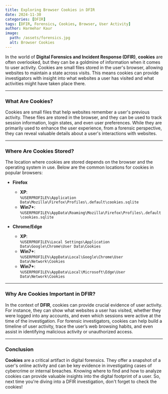 ```yaml
---
title: Exploring Browser Cookies in DFIR  
date: 2024-11-30  
categories: [DFIR]  
tags: [DFIR, Forensics, Cookies, Browser, User Activity]  
author: Harmehar Kaur  
image:  
  path: /assets/forensics.jpg  
  alt: Browser Cookies  
---
```


In the world of **Digital Forensics and Incident Response (DFIR)**, **cookies** are often overlooked, but they can be a goldmine of information when it comes to user activity. Cookies are small files stored in the user's browser, allowing websites to maintain a state across visits. This means cookies can provide investigators with insight into what websites a user has visited and what activities might have taken place there.

---

### What Are Cookies?

Cookies are small files that help websites remember a user's previous activity. These files are stored in the browser, and they can be used to track session information, login states, and even user preferences. While they are primarily used to enhance the user experience, from a forensic perspective, they can reveal valuable details about a user's interactions with websites.

---

### Where Are Cookies Stored?

The location where cookies are stored depends on the browser and the operating system in use. Below are the common locations for cookies in popular browsers:

- **Firefox**  
  - **XP**:  
    `%USERPROFILE%\Application Data\Mozilla\Firefox\Profiles\.default\cookies.sqlite`
  - **Win7+**:  
    `%USERPROFILE%\AppData\Roaming\Mozilla\Firefox\Profiles\.default\cookies.sqlite`
  
- **Chrome/Edge**  
  - **XP**:  
    `%USERPROFILE%\Local Settings\Application Data\Google\Chrome\User Data\Cookies`
  - **Win7+**:  
    `%USERPROFILE%\AppData\Local\Google\Chrome\User Data\Network\Cookies`
  - **Win7+**:  
    `%USERPROFILE%\AppData\Local\Microsoft\Edge\User Data\Network\Cookies`

---

### Why Are Cookies Important in DFIR?

In the context of **DFIR**, cookies can provide crucial evidence of user activity. For instance, they can show what websites a user has visited, whether they were logged into any accounts, and even which sessions were active at the time of the investigation. For forensic investigators, cookies can help build a timeline of user activity, trace the user’s web browsing habits, and even assist in identifying malicious activity or unauthorized access.

---

### Conclusion

**Cookies** are a critical artifact in digital forensics. They offer a snapshot of a user's online activity and can be key evidence in investigating cases of cybercrime or internal breaches. Knowing where to find and how to analyze cookies can provide valuable insights into the digital footprint of a user. So, next time you're diving into a DFIR investigation, don't forget to check the cookies!

